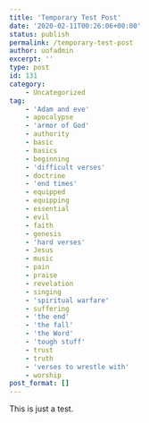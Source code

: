 ```yaml
---
title: 'Temporary Test Post'
date: '2020-02-11T00:26:06+00:00'
status: publish
permalink: /temporary-test-post
author: uofadmin
excerpt: ''
type: post
id: 131
category:
    - Uncategorized
tag:
    - 'Adam and eve'
    - apocalypse
    - 'armor of God'
    - authority
    - basic
    - basics
    - beginning
    - 'difficult verses'
    - doctrine
    - 'end times'
    - equipped
    - equipping
    - essential
    - evil
    - faith
    - genesis
    - 'hard verses'
    - Jesus
    - music
    - pain
    - praise
    - revelation
    - singing
    - 'spiritual warfare'
    - suffering
    - 'the end'
    - 'the fall'
    - 'the Word'
    - 'tough stuff'
    - trust
    - truth
    - 'verses to wrestle with'
    - worship
post_format: []
---
```

This is just a test.